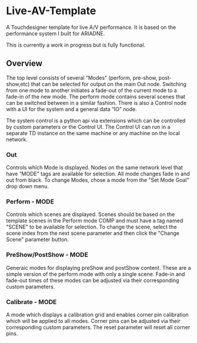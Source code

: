 # Live-AV-Template
A Touchdesigner template for live A/V performance. It is based on the performance system I built for ARIADNE. 

This is currently a work in progress but is fully functional.

## Overview

The top level consists of several “Modes” (perform, pre-show, post-show,etc) that can be selected for output on the main Out node. Switching from one mode to another initiates a fade-out of the current mode to a fade-in of the new mode. The perform mode contains several scenes that can be switched between in a similar fashion. There is also a Control node with a UI for the system and a general data “IO” node.

The system control is a python api via extensions which can be controlled by custom parameters or the Control UI. The Control UI can run in a separate TD instance on the same machine or any machine on the local network. 

### Out
  Controls which Mode is displayed. Nodes on the same network level that have “MODE” tags are available for selection. All mode changes fade in and out from black. To change Modes, chose a mode from the "Set Mode Goal" drop down menu.

### Perform - MODE
  Controls which scenes are displayed. Scenes should be based on the template scenes in the Perform mode COMP and must have a tag named "SCENE" to be available for selection. To change the scene, select the scene index from the next scene parameter and then click the "Change Scene" parameter button.

### PreShow/PostShow - MODE
  Generaic modes for displaying preShow and postShow content. These are a simple version of the perform mode with only a single scene. Fade-in and fade-out times of these modes can be adjusted via their corresponding custom parameters.
  
### Calibrate - MODE
  A mode which displays a calibration grid and enables corner pin calibration which will be applied to all modes. Corner pins can be adjusted via their corresponding custom parameters. The reset parameter will reset all corner pins.
  
 
